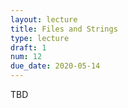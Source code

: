 ```yaml
---
layout: lecture
title: Files and Strings
type: lecture
draft: 1
num: 12
due_date: 2020-05-14
---
```


TBD